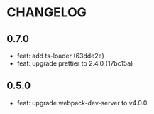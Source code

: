 # CHANGELOG

## 0.7.0 
- feat: add ts-loader (63dde2e)
- feat: upgrade prettier to 2.4.0 (17bc15a)

## 0.5.0
- feat: upgrade webpack-dev-server to v4.0.0